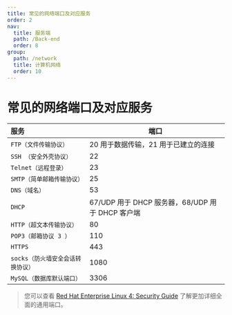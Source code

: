 ```yaml
---
title: 常见的网络端口及对应服务
order: 2
nav:
  title: 服务端
  path: /Back-end
  order: 8
group:
  path: /network
  title: 计算机网络
  order: 10
---
```


# 常见的网络端口及对应服务

| 服务                              | 端口                                             |
| :-------------------------------- | ------------------------------------------------ |
| `FTP（文件传输协议）`             | 20 用于数据传输，21 用于已建立的连接             |
| `SSH （安全外壳协议）`            | 22                                               |
| `Telnet（远程登录）`              | 23                                               |
| `SMTP（简单邮箱传输协议）`        | 25                                               |
| `DNS（域名）`                     | 53                                               |
| `DHCP`                            | 67/UDP 用于 DHCP 服务器，68/UDP 用于 DHCP 客户端 |
| `HTTP（超文本传输协议）`          | 80                                               |
| `POP3（邮箱协议 3 ）`             | 110                                              |
| `HTTPS `                          | 443                                              |
| `socks（防火墙安全会话转换协议）` | 1080                                             |
| `MySQL（数据库默认端口）`         | 3306                                             |

> 您可以查看 [Red Hat Enterprise Linux 4: Security Guide](https://web.mit.edu/rhel-doc/4/RH-DOCS/rhel-sg-en-4/ch-ports.html) 了解更加详细全面的通用端口。

